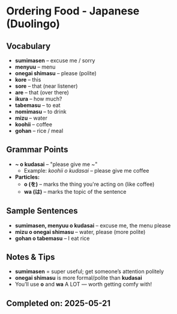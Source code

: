 # Ordering Food - Japanese (Duolingo)

## Vocabulary
- **sumimasen** – excuse me / sorry
- **menyuu** – menu
- **onegai shimasu** – please (polite)
- **kore** – this
- **sore** – that (near listener)
- **are** – that (over there)
- **ikura** – how much?
- **tabemasu** – to eat
- **nomimasu** – to drink
- **mizu** – water
- **koohii** – coffee
- **gohan** – rice / meal

## Grammar Points
- **~ o kudasai** – "please give me ~"
  - Example: *koohii o kudasai* – please give me coffee
- **Particles:**
  - **o (を)** – marks the thing you're acting on (like coffee)
  - **wa (は)** – marks the topic of the sentence

## Sample Sentences
- **sumimasen, menyuu o kudasai** – excuse me, the menu please
- **mizu o onegai shimasu** – water, please (more polite)
- **gohan o tabemasu** – I eat rice

## Notes & Tips
- **sumimasen** = super useful; get someone’s attention politely
- **onegai shimasu** is more formal/polite than **kudasai**
- You’ll use **o** and **wa** A LOT — worth getting comfy with!

## Completed on: 2025-05-21
